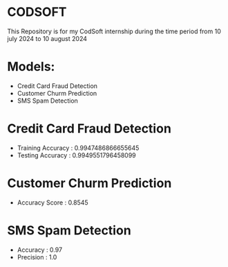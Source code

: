 # CODSOFT
This Repository is for my CodSoft internship during the time period from 10 july 2024 to 10 august 2024

# Models:

- Credit Card Fraud Detection
- Customer Churm Prediction
- SMS Spam Detection

# Credit Card Fraud Detection

- Training Accuracy :  0.9947486866655645
- Testing  Accuracy :  0.9949551796458099


# Customer Churm Prediction

- Accuracy Score : 0.8545


# SMS Spam Detection

- Accuracy : 0.97
- Precision : 1.0
